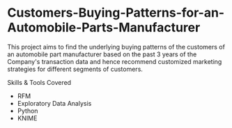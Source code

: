# Customers-Buying-Patterns-for-an-Automobile-Parts-Manufacturer

This project aims to find the underlying buying patterns of the customers of an automobile part manufacturer based on the past 3 years of the Company's transaction data and hence recommend customized marketing strategies for different segments of customers.

Skills & Tools Covered
- RFM
- Exploratory Data Analysis
- Python
- KNIME
